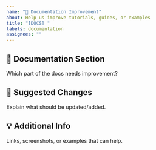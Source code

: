 ```yaml
---
name: "📖 Documentation Improvement"
about: Help us improve tutorials, guides, or examples
title: "[DOCS] "
labels: documentation
assignees: ""
---
```


## 📌 Documentation Section
Which part of the docs needs improvement?

## 📝 Suggested Changes
Explain what should be updated/added.

## 💡 Additional Info
Links, screenshots, or examples that can help.
